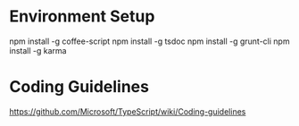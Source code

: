 # Environment Setup

npm install -g coffee-script
npm install -g tsdoc
npm install -g grunt-cli
npm install -g karma

# Coding Guidelines

https://github.com/Microsoft/TypeScript/wiki/Coding-guidelines
